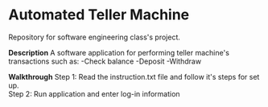 # Automated Teller Machine
 Repository for software engineering class's project.

**Description**
A software application for performing teller machine's transactions such as:
 -Check balance
 -Deposit
 -Withdraw
 
 **Walkthrough**
 Step 1: Read the instruction.txt file and follow it's steps for set up.
 <br>
 Step 2: Run application and enter log-in information
 <br>
 
 
